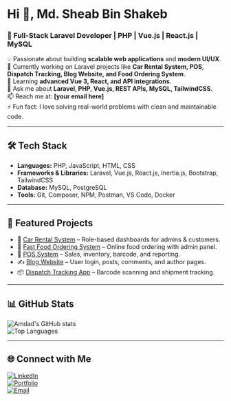 # Hi 👋, Md. Sheab Bin Shakeb
### 🚀 Full-Stack Laravel Developer | PHP | Vue.js | React.js | MySQL  

💡 Passionate about building **scalable web applications** and **modern UI/UX**.  
🔭 Currently working on Laravel projects like **Car Rental System, POS, Dispatch Tracking, Blog Website, and Food Ordering System**.  
🌱 Learning **advanced Vue 3, React, and API integrations**.  
💬 Ask me about **Laravel, PHP, Vue.js, REST APIs, MySQL, TailwindCSS**.  
📫 Reach me at: **[your email here]**  
⚡ Fun fact: I love solving real-world problems with clean and maintainable code.  

---

## 🛠️ Tech Stack
- **Languages:** PHP, JavaScript, HTML, CSS  
- **Frameworks & Libraries:** Laravel, Vue.js, React.js, Inertia.js, Bootstrap, TailwindCSS  
- **Database:** MySQL, PostgreSQL  
- **Tools:** Git, Composer, NPM, Postman, VS Code, Docker  

---

## 📌 Featured Projects
- 🚗 [Car Rental System](#) – Role-based dashboards for admins & customers.  
- 🍔 [Fast Food Ordering System](#) – Online food ordering with admin panel.  
- 🛒 [POS System](#) – Sales, inventory, barcode, and reporting.  
- ✍️ [Blog Website](#) – User login, posts, comments, and author pages.  
- 📦 [Dispatch Tracking App](#) – Barcode scanning and shipment tracking.  

---

## 📊 GitHub Stats
![Amdad's GitHub stats](https://github-readme-stats.vercel.app/api?username=amdad121&show_icons=true&theme=tokyonight)  
![Top Languages](https://github-readme-stats.vercel.app/api/top-langs/?username=amdad121&layout=compact&theme=tokyonight)  

---

## 🌐 Connect with Me
[![LinkedIn](https://img.shields.io/badge/LinkedIn-blue?logo=linkedin&logoColor=white)](https://linkedin.com/in/your-link)  
[![Portfolio](https://img.shields.io/badge/Portfolio-000?logo=vercel&logoColor=white)](https://your-portfolio-link.com)  
[![Email](https://img.shields.io/badge/Email-D14836?logo=gmail&logoColor=white)](mailto:your-email@example.com)  
